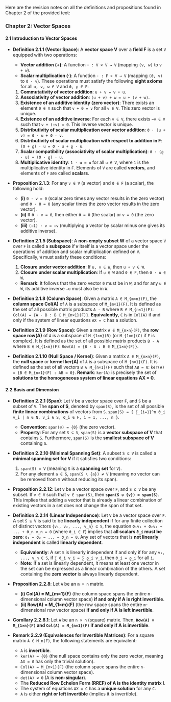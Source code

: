 Here are the revision notes on all the definitions and propositions found in Chapter 2 of the provided text:

### Chapter 2: Vector Spaces

#### 2.1 Introduction to Vector Spaces

*   **Definition 2.1.1 (Vector Space)**:
    A **vector space V** over a **field F** is a set `V` equipped with two operations:
    *   **Vector addition (+)**: A function `+ : V × V → V` (mapping `(v, w)` to `v + w`).
    *   **Scalar multiplication (·)**: A function `· : F × V → V` (mapping `(ϑ, v)` to `ϑ · v`).
    These operations must satisfy the following **eight axioms** for all `u, v, w ∈ V` and `ϑ, ϱ ∈ F`:
    1.  **Commutativity of vector addition**: `u + v = v + u`.
    2.  **Associativity of vector addition**: `(u + v) + w = u + (v + w)`.
    3.  **Existence of an additive identity (zero vector)**: There exists an element `0 ∈ V` such that `v + 0 = v` for all `v ∈ V`. This zero vector is unique.
    4.  **Existence of an additive inverse**: For each `v ∈ V`, there exists `−v ∈ V` such that `v + (−v) = 0`. This inverse vector is unique.
    5.  **Distributivity of scalar multiplication over vector addition**: `ϑ · (u + v) = ϑ · u + ϑ · v`.
    6.  **Distributivity of scalar multiplication with respect to addition in F**: `(ϑ + ϱ) · u = ϑ · u + ϱ · u`.
    7.  **Scalar compatibility (associativity of scalar multiplication)**: `ϑ · (ϱ · u) = (ϑ · ϱ) · u`.
    8.  **Multiplicative identity**: `1 · u = u` for all `u ∈ V`, where `1` is the multiplicative identity in `F`.
    Elements of `V` are called **vectors**, and elements of `F` are called **scalars**.

*   **Proposition 2.1.3**:
    For any `v ∈ V` (a vector) and `ϑ ∈ F` (a scalar), the following hold:
    *   **(i)** `0 · v = 0` (scalar zero times any vector results in the zero vector) and `ϑ · 0 = 0` (any scalar times the zero vector results in the zero vector).
    *   **(ii)** If `ϑ · v = 0`, then either `ϑ = 0` (the scalar) or `v = 0` (the zero vector).
    *   **(iii)** `(−1) · v = −v` (multiplying a vector by scalar minus one gives its additive inverse).

*   **Definition 2.1.5 (Subspace)**:
    A **non-empty subset W** of a vector space `V` over `F` is called a **subspace** if `W` itself is a vector space under the operations of addition and scalar multiplication defined on `V`.
    Specifically, `W` must satisfy these conditions:
    1.  **Closure under vector addition**: If `u, v ∈ W`, then `u + v ∈ W`.
    2.  **Closure under scalar multiplication**: If `u ∈ W` and `ϑ ∈ F`, then `ϑ · u ∈ W`.
    *   **Remark**: It follows that the zero vector `0` must be in `W`, and for any `u ∈ W`, its additive inverse `−u` must also be in `W`.

*   **Definition 2.1.8 (Column Space)**:
    Given a matrix `A ∈ M_{m×n}(F)`, the **column space Col(A)** of `A` is a subspace of `M_{m×1}(F)`.
    It is defined as the set of all possible matrix products `A · B` where `B ∈ M_{n×1}(F)`: `Col(A) = {A · B : B ∈ M_{n×1}(F)}`.
    **Equivalently**, `C` is in `Col(A)` if and only if the system of linear equations `AX = C` has a solution.

*   **Definition 2.1.9 (Row Space)**:
    Given a matrix `A ∈ M_{m×n}(F)`, the **row space row(A)** of `A` is a subspace of `M_{1×n}(R)` (or `M_{1×n}(C)` if `F` is complex).
    It is defined as the set of all possible matrix products `B · A` where `B ∈ M_{1×m}(F)`: `Row(A) = {B · A : B ∈ M_{1×m}(F)}`.

*   **Definition 2.1.10 (Null Space / Kernel)**:
    Given a matrix `A ∈ M_{m×n}(F)`, the **null space** or **kernel ker(A)** of `A` is a subspace of `M_{n×1}(F)`.
    It is defined as the set of all vectors `B ∈ M_{n×1}(F)` such that `AB = 0`: `ker(A) = {B ∈ M_{n×1}(F) : AB = 0}`.
    **Remark**: `ker(A)` is precisely the set of **solutions to the homogeneous system of linear equations AX = 0**.

#### 2.2 Basis and Dimension

*   **Definition 2.2.1 (Span)**:
    Let `V` be a vector space over `F`, and `S` be a subset of `V`.
    The **span of S**, denoted by `span(S)`, is the set of all possible **finite linear combinations** of vectors from `S`.
    `span(S) = { ∑_{i=1}^n ϑ_i v_i | n ∈ N, v_i ∈ S, ϑ_i ∈ F, i = 1, ..., n }`.
    *   **Convention**: `span(∅) = {0}` (the zero vector).
    *   **Property**: For any set `S ⊆ V`, `span(S)` is a **vector subspace of V** that contains `S`. Furthermore, `span(S)` is the **smallest subspace of V** containing `S`.

*   **Definition 2.2.10 (Minimal Spanning Set)**:
    A subset `S ⊆ V` is called a **minimal spanning set for V** if it satisfies two conditions:
    1.  `span(S) = V` (meaning `S` is a **spanning set** for `V`).
    2.  For any element `a ∈ S`, `span(S \ {a}) ≠ V` (meaning no vector can be removed from `S` without reducing its span).

*   **Proposition 2.2.12**:
    Let `V` be a vector space over `F`, and `S ⊆ V` be any subset. If `v ∈ V` such that `v ∈ span(S)`, then **`span(S ∪ {v}) = span(S)`**.
    This implies that adding a vector that is already a linear combination of existing vectors in a set does not change the span of that set.

*   **Definition 2.2.14 (Linear Independence)**:
    Let `V` be a vector space over `F`. A set `S ⊆ V` is said to be **linearly independent** if for any finite collection of distinct vectors `{v₁, v₂, ..., v_n} ⊆ S`, the equation `ϑ₁v₁ + ϑ₂v₂ + ... + ϑ_n v_n = 0` (where `ϑ_i ∈ F`) implies that **all scalars `ϑ_i` must be zero**: `ϑ₁ = ϑ₂ = ... = ϑ_n = 0`.
    Any set of vectors that is **not linearly independent** is called **linearly dependent**.
    *   **Equivalently**: A set `S` is linearly independent if and only if for any `v₁, ..., v_n ∈ S`, if `∑ ϑ_i v_i = ∑ ϱ_i v_i`, then `ϑ_i = ϱ_i` for all `i`.
    *   **Note**: If a set is linearly dependent, it means at least one vector in the set can be expressed as a linear combination of the others. A set containing the **zero vector** is always linearly dependent.

*   **Proposition 2.2.8**:
    Let `A` be an `m × n` matrix.
    *   **(i) Col(A) = M_{m×1}(F)** (the column space spans the entire `m`-dimensional column vector space) **if and only if A is right invertible**.
    *   **(ii) Row(A) = M_{1×m}(F)** (the row space spans the entire `m`-dimensional row vector space) **if and only if A is left invertible**.

*   **Corollary 2.2.8.1**:
    Let `A` be an `n × n` (square) matrix. Then, **`Row(A) = M_{1×n}(F)` and `Col(A) = M_{n×1}(F)` if and only if A is invertible**.

*   **Remark 2.2.9 (Equivalences for Invertible Matrices)**:
    For a square matrix `A ∈ M_n(F)`, the following statements are equivalent:
    *   `A` is **invertible**.
    *   `ker(A) = {0}` (the null space contains only the zero vector, meaning `AX = 0` has only the trivial solution).
    *   `Col(A) = M_{n×1}(F)` (the column space spans the entire `n`-dimensional column vector space).
    *   `det(A) ≠ 0` (A is **non-singular**).
    *   The **Reduced Row Echelon Form (RREF) of A is the identity matrix I**.
    *   The system of equations `AX = C` has a **unique solution** for any `C`.
    *   `A` is either **right or left invertible** (implies it is invertible). 